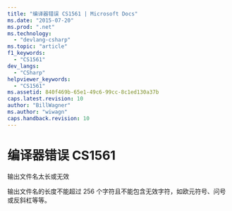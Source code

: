 ```yaml
---
title: "编译器错误 CS1561 | Microsoft Docs"
ms.date: "2015-07-20"
ms.prod: ".net"
ms.technology: 
  - "devlang-csharp"
ms.topic: "article"
f1_keywords: 
  - "CS1561"
dev_langs: 
  - "CSharp"
helpviewer_keywords: 
  - "CS1561"
ms.assetid: 840f469b-65e1-49c6-99cc-8c1ed130a37b
caps.latest.revision: 10
author: "BillWagner"
ms.author: "wiwagn"
caps.handback.revision: 10
---
```

# 编译器错误 CS1561
输出文件名太长或无效  
  
 输出文件名的长度不能超过 256 个字符且不能包含无效字符，如欧元符号、问号或反斜杠等等。